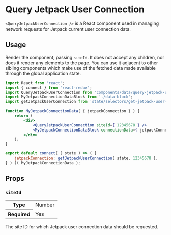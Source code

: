 # Query Jetpack User Connection

`<QueryJetpackUserConnection />` is a React component used in managing network requests for Jetpack current user connection data.

## Usage

Render the component, passing `siteId`. It does not accept any children, nor does it render any elements to the page. You can use it adjacent to other sibling components which make use of the fetched data made available through the global application state.

```jsx
import React from 'react';
import { connect } from 'react-redux';
import QueryJetpackUserConnection from 'components/data/query-jetpack-user-connection';
import MyJetpackConnectionDataBlock from './data-block';
import getJetpackUserConnection from 'state/selectors/get-jetpack-user-connection';

function MyJetpackConnectionData( { jetpackConnection } ) {
	return (
		<div>
			<QueryJetpackUserConnection siteId={ 12345678 } />
			<MyJetpackConnectionDataBlock connectionData={ jetpackConnection } />
		</div>
	);
}

export default connect( ( state ) => ( {
	jetpackConnection: getJetpackUserConnection( state, 12345678 ),
} ) )( MyJetpackConnectionData );
```

## Props

### `siteId`

<table>
	<tr><th>Type</th><td>Number</td></tr>
	<tr><th>Required</th><td>Yes</td></tr>
</table>

The site ID for which Jetpack user connection data should be requested.

